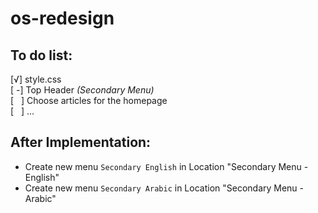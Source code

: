 # os-redesign

<h2>To do list:</h2>
[√] style.css<br />
[ -] Top Header <i>(Secondary Menu)</i><br />
[ &nbsp; ] Choose articles for the homepage<br />
[ &nbsp; ] ...<br />

<h2>After Implementation:</h2>
<ul>
  <li>Create new menu <code>Secondary English</code> in Location "Secondary Menu - English"</li>
  <li>Create new menu <code>Secondary Arabic</code> in Location "Secondary Menu - Arabic"</li>
</ul>
